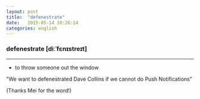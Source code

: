 ```yaml
---
layout: post
title:  "defenestrate"
date:   2015-05-14 10:26:14 
categories: english
---
```

### defenestrate [diːˈfɛnɪstreɪt]
-----------

- to throw someone out the window

"We want to defenestrated Dave Collins if we cannot do Push Notifications"


(Thanks Mei for the word!)
